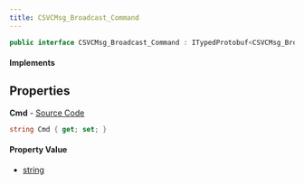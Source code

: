 ```yaml
---
title: CSVCMsg_Broadcast_Command
---
```


```csharp
public interface CSVCMsg_Broadcast_Command : ITypedProtobuf<CSVCMsg_Broadcast_Command>, INativeHandle, INetMessage<CSVCMsg_Broadcast_Command>, IDisposable
```

#### Implements

## Properties

**Cmd** - [Source Code](https://github.com/swiftly-solution/swiftlys2/blob/main/managed/src/SwiftlyS2.Generated/Protobufs/Interfaces/CSVCMsg_Broadcast_Command.cs#L18)

```csharp
string Cmd { get; set; }
```

#### Property Value

- [string](https://learn.microsoft.com/dotnet/api/system.string)

